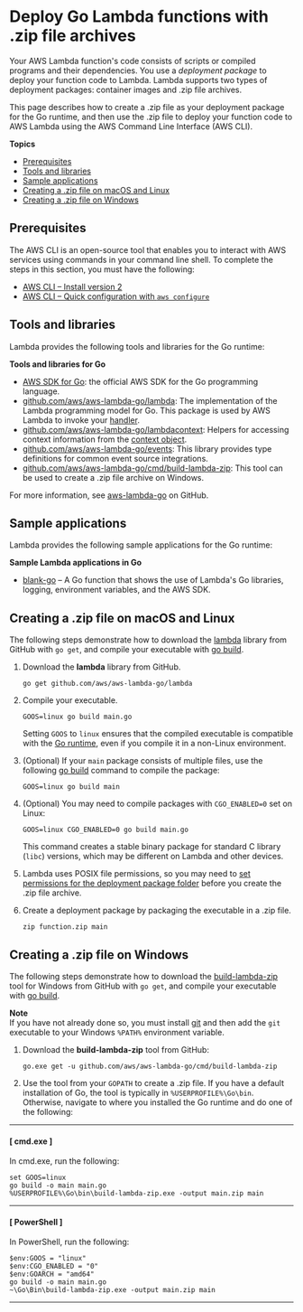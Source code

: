 # Deploy Go Lambda functions with \.zip file archives<a name="golang-package"></a>

Your AWS Lambda function's code consists of scripts or compiled programs and their dependencies\. You use a *deployment package* to deploy your function code to Lambda\. Lambda supports two types of deployment packages: container images and \.zip file archives\.

This page describes how to create a \.zip file as your deployment package for the Go runtime, and then use the \.zip file to deploy your function code to AWS Lambda using the AWS Command Line Interface \(AWS CLI\)\. 

**Topics**
+ [Prerequisites](#golang-package-prereqs)
+ [Tools and libraries](#golang-package-libraries)
+ [Sample applications](#golang-package-sample)
+ [Creating a \.zip file on macOS and Linux](#golang-package-mac-linux)
+ [Creating a \.zip file on Windows](#golang-package-windows)

## Prerequisites<a name="golang-package-prereqs"></a>

The AWS CLI is an open\-source tool that enables you to interact with AWS services using commands in your command line shell\. To complete the steps in this section, you must have the following:
+ [AWS CLI – Install version 2](https://docs.aws.amazon.com/cli/latest/userguide/install-cliv2.html)
+ [AWS CLI – Quick configuration with `aws configure`](https://docs.aws.amazon.com/cli/latest/userguide/cli-chap-configure.html)

## Tools and libraries<a name="golang-package-libraries"></a>

Lambda provides the following tools and libraries for the Go runtime:

**Tools and libraries for Go**
+ [AWS SDK for Go](https://github.com/aws/aws-sdk-go): the official AWS SDK for the Go programming language\.
+ [github\.com/aws/aws\-lambda\-go/lambda](https://github.com/aws/aws-lambda-go/tree/master/lambda): The implementation of the Lambda programming model for Go\. This package is used by AWS Lambda to invoke your [handler](golang-handler.md)\.
+ [github\.com/aws/aws\-lambda\-go/lambdacontext](https://github.com/aws/aws-lambda-go/tree/master/lambdacontext): Helpers for accessing context information from the [context object](golang-context.md)\.
+ [github\.com/aws/aws\-lambda\-go/events](https://github.com/aws/aws-lambda-go/tree/master/events): This library provides type definitions for common event source integrations\.
+ [github\.com/aws/aws\-lambda\-go/cmd/build\-lambda\-zip](https://github.com/aws/aws-lambda-go/tree/master/cmd/build-lambda-zip): This tool can be used to create a \.zip file archive on Windows\.

For more information, see [aws\-lambda\-go](https://github.com/aws/aws-lambda-go) on GitHub\.

## Sample applications<a name="golang-package-sample"></a>

Lambda provides the following sample applications for the Go runtime:

**Sample Lambda applications in Go**
+ [blank\-go](https://github.com/awsdocs/aws-lambda-developer-guide/tree/main/sample-apps/blank-go) – A Go function that shows the use of Lambda's Go libraries, logging, environment variables, and the AWS SDK\.

## Creating a \.zip file on macOS and Linux<a name="golang-package-mac-linux"></a>

The following steps demonstrate how to download the [lambda](https://github.com/aws/aws-lambda-go/tree/master/lambda) library from GitHub with `go get`, and compile your executable with [go build](https://golang.org/cmd/go/)\.

1. Download the **lambda** library from GitHub\.

   ```
   go get github.com/aws/aws-lambda-go/lambda
   ```

1. Compile your executable\.

   ```
   GOOS=linux go build main.go
   ```

   Setting `GOOS` to `linux` ensures that the compiled executable is compatible with the [Go runtime](lambda-runtimes.md), even if you compile it in a non\-Linux environment\.

1. \(Optional\) If your `main` package consists of multiple files, use the following [go build](https://golang.org/cmd/go/) command to compile the package:

   ```
   GOOS=linux go build main
   ```

1. \(Optional\) You may need to compile packages with `CGO_ENABLED=0` set on Linux:

   ```
   GOOS=linux CGO_ENABLED=0 go build main.go
   ```

   This command creates a stable binary package for standard C library \(`libc`\) versions, which may be different on Lambda and other devices\.

1. Lambda uses POSIX file permissions, so you may need to [ set permissions for the deployment package folder](https://aws.amazon.com/premiumsupport/knowledge-center/lambda-deployment-package-errors/) before you create the \.zip file archive\.

1. Create a deployment package by packaging the executable in a \.zip file\.

   ```
   zip function.zip main
   ```

## Creating a \.zip file on Windows<a name="golang-package-windows"></a>

The following steps demonstrate how to download the [build\-lambda\-zip](https://github.com/aws/aws-lambda-go/tree/master/cmd/build-lambda-zip) tool for Windows from GitHub with `go get`, and compile your executable with [go build](https://golang.org/cmd/go/)\.

**Note**  
If you have not already done so, you must install [git](https://git-scm.com/) and then add the `git` executable to your Windows `%PATH%` environment variable\.

1. Download the **build\-lambda\-zip** tool from GitHub:

   ```
   go.exe get -u github.com/aws/aws-lambda-go/cmd/build-lambda-zip
   ```

1. Use the tool from your `GOPATH` to create a \.zip file\. If you have a default installation of Go, the tool is typically in `%USERPROFILE%\Go\bin`\. Otherwise, navigate to where you installed the Go runtime and do one of the following:

------
#### [ cmd\.exe ]

   In cmd\.exe, run the following:

   ```
   set GOOS=linux
   go build -o main main.go
   %USERPROFILE%\Go\bin\build-lambda-zip.exe -output main.zip main
   ```

------
#### [ PowerShell ]

   In PowerShell, run the following:

   ```
   $env:GOOS = "linux"
   $env:CGO_ENABLED = "0"
   $env:GOARCH = "amd64"
   go build -o main main.go
   ~\Go\Bin\build-lambda-zip.exe -output main.zip main
   ```

------